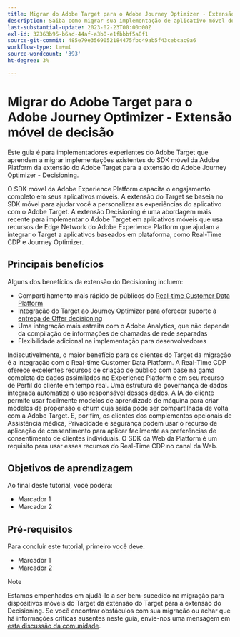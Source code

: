 ```yaml
---
title: Migrar do Adobe Target para o Adobe Journey Optimizer - Extensão móvel de decisão
description: Saiba como migrar sua implementação de aplicativo móvel do Adobe Target para o Adobe Journey Optimizer - Extensão de decisão
last-substantial-update: 2023-02-23T00:00:00Z
exl-id: 32363b95-b6ad-44af-a3b0-e1fbbbf5a8f1
source-git-commit: 485e79e3569052184475fbc49ab5f43cebcac9a6
workflow-type: tm+mt
source-wordcount: '393'
ht-degree: 3%

---
```


# Migrar do Adobe Target para o Adobe Journey Optimizer - Extensão móvel de decisão

Este guia é para implementadores experientes do Adobe Target que aprendem a migrar implementações existentes do SDK móvel da Adobe Platform da extensão do Adobe Target para a extensão do Adobe Journey Optimizer - Decisioning.

O SDK móvel da Adobe Experience Platform capacita o engajamento completo em seus aplicativos móveis. A extensão do Target se baseia no SDK móvel para ajudar você a personalizar as experiências do aplicativo com o Adobe Target. A extensão Decisioning é uma abordagem mais recente para implementar o Adobe Target em aplicativos móveis que usa recursos de Edge Network do Adobe Experience Platform que ajudam a integrar o Target a aplicativos baseados em plataforma, como Real-Time CDP e Journey Optimizer.

## Principais benefícios

Alguns dos benefícios da extensão do Decisioning incluem:

* Compartilhamento mais rápido de públicos do [Real-time Customer Data Platform](https://experienceleague.adobe.com/docs/platform-learn/tutorials/experience-cloud/next-hit-personalization.html?lang=pt-BR)
* Integração do Target ao Journey Optimizer para oferecer suporte à [entrega de Offer decisioning](https://experienceleague.adobe.com/docs/target/using/integrate/ajo/offer-decision.html)
* Uma integração mais estreita com o Adobe Analytics, que não depende da compilação de informações de chamadas de rede separadas
* Flexibilidade adicional na implementação para desenvolvedores

Indiscutivelmente, o maior benefício para os clientes do Target da migração é a integração com o Real-time Customer Data Platform. A Real-Time CDP oferece excelentes recursos de criação de público com base na gama completa de dados assimilados no Experience Platform e em seu recurso de Perfil do cliente em tempo real. Uma estrutura de governança de dados integrada automatiza o uso responsável desses dados. A IA do cliente permite usar facilmente modelos de aprendizado de máquina para criar modelos de propensão e churn cuja saída pode ser compartilhada de volta com a Adobe Target. E, por fim, os clientes dos complementos opcionais de Assistência médica, Privacidade e segurança podem usar o recurso de aplicação de consentimento para aplicar facilmente as preferências de consentimento de clientes individuais. O SDK da Web da Platform é um requisito para usar esses recursos do Real-Time CDP no canal da Web.

## Objetivos de aprendizagem

Ao final deste tutorial, você poderá:

* Marcador 1
* Marcador 2


## Pré-requisitos

Para concluir este tutorial, primeiro você deve:

* Marcador 1
* Marcador 2


>[!NOTE]
>
>Estamos empenhados em ajudá-lo a ser bem-sucedido na migração para dispositivos móveis do Target da extensão do Target para a extensão do Decisioning. Se você encontrar obstáculos com sua migração ou achar que há informações críticas ausentes neste guia, envie-nos uma mensagem em [esta discussão da comunidade](https://experienceleaguecommunities.adobe.com/t5/adobe-experience-platform-data/tutorial-discussion-migrate-target-from-at-js-to-web-sdk/m-p/575587#M463).
